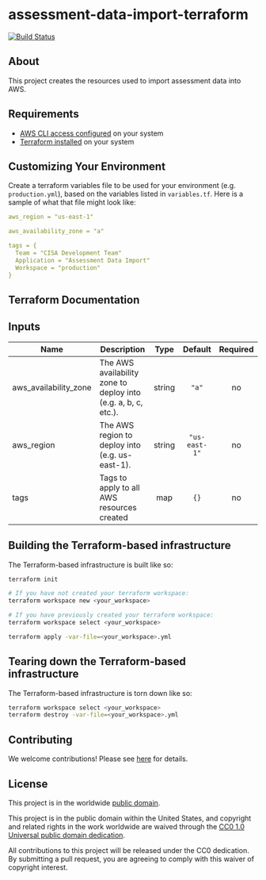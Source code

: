 # assessment-data-import-terraform #

[![Build Status](https://travis-ci.com/cisagov/assessment-data-import-terraform.svg?branch=develop)](https://travis-ci.com/cisagov/assessment-data-import-terraform)

## About ##

This project creates the resources used to import assessment data into AWS.

## Requirements ##

* [AWS CLI access
  configured](
  https://docs.aws.amazon.com/cli/latest/userguide/cli-chap-configure.html)
  on your system
* [Terraform installed](
  https://learn.hashicorp.com/terraform/getting-started/install.html)
  on your system

## Customizing Your Environment ##

Create a terraform variables file to be used for your environment (e.g.
  `production.yml`), based on the variables listed in `variables.tf`.
  Here is a sample of what that file might look like:

```yaml
aws_region = "us-east-1"

aws_availability_zone = "a"

tags = {
  Team = "CISA Development Team"
  Application = "Assessment Data Import"
  Workspace = "production"
}
```

## Terraform Documentation ##

<!-- markdownlint-disable MD003 MD013 MD022 -->
<!-- BEGINNING OF PRE-COMMIT-TERRAFORM DOCS HOOK -->
## Inputs

| Name | Description | Type | Default | Required |
|------|-------------|:----:|:-----:|:-----:|
| aws\_availability\_zone | The AWS availability zone to deploy into (e.g. a, b, c, etc.). | string | `"a"` | no |
| aws\_region | The AWS region to deploy into (e.g. us-east-1). | string | `"us-east-1"` | no |
| tags | Tags to apply to all AWS resources created | map | `{}` | no |

<!-- END OF PRE-COMMIT-TERRAFORM DOCS HOOK -->
<!-- markdownlint-enable MD003 MD013 MD022 -->

## Building the Terraform-based infrastructure ##

The Terraform-based infrastructure is built like so:

```bash
terraform init

# If you have not created your terraform workspace:
terraform workspace new <your_workspace>

# If you have previously created your terraform workspace:
terraform workspace select <your_workspace>

terraform apply -var-file=<your_workspace>.yml
```

## Tearing down the Terraform-based infrastructure ##

The Terraform-based infrastructure is torn down like so:

```bash
terraform workspace select <your_workspace>
terraform destroy -var-file=<your_workspace>.yml
```

## Contributing ##

We welcome contributions!  Please see [here](CONTRIBUTING.md) for
details.

## License ##

This project is in the worldwide [public domain](LICENSE.md).

This project is in the public domain within the United States, and
copyright and related rights in the work worldwide are waived through
the [CC0 1.0 Universal public domain
dedication](https://creativecommons.org/publicdomain/zero/1.0/).

All contributions to this project will be released under the CC0
dedication. By submitting a pull request, you are agreeing to comply
with this waiver of copyright interest.
